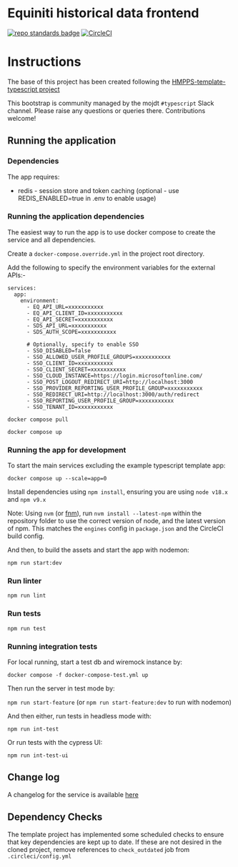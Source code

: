 # Equiniti historical data frontend
[![repo standards badge](https://img.shields.io/badge/endpoint.svg?&style=flat&logo=github&url=https%3A%2F%2Foperations-engineering-reports.cloud-platform.service.justice.gov.uk%2Fapi%2Fv1%2Fcompliant_public_repositories%2Fhmpps-template-typescript)](https://operations-engineering-reports.cloud-platform.service.justice.gov.uk/public-github-repositories.html#hmpps-template-typescript "Link to report")
[![CircleCI](https://circleci.com/gh/ministryofjustice/laa-crime-equinity-historical-data-frontend/tree/main.svg?style=svg)](https://app.circleci.com/pipelines/github/ministryofjustice/laa-crime-equinity-historical-data-frontend)

# Instructions

The base of this project has been created following the [HMPPS-template-typescript project](https://github.com/ministryofjustice/hmpps-template-typescript)

This bootstrap is community managed by the mojdt `#typescript` Slack channel.
Please raise any questions or queries there. Contributions welcome!


## Running the application

### Dependencies
The app requires:
* redis - session store and token caching (optional - use REDIS_ENABLED=true in .env to enable usage)

### Running the application dependencies
The easiest way to run the app is to use docker compose to create the service and all dependencies.

Create a `docker-compose.override.yml` in the project root directory.

Add the following to specify the environment variables for the external APIs:-
```
services:
  app:
    environment:
      - EQ_API_URL=xxxxxxxxxxx
      - EQ_API_CLIENT_ID=xxxxxxxxxxx
      - EQ_API_SECRET=xxxxxxxxxxx
      - SDS_API_URL=xxxxxxxxxxx
      - SDS_AUTH_SCOPE=xxxxxxxxxxx
      
      # Optionally, specify to enable SSO
      - SSO_DISABLED=false
      - SSO_ALLOWED_USER_PROFILE_GROUPS=xxxxxxxxxxx
      - SSO_CLIENT_ID=xxxxxxxxxxx
      - SSO_CLIENT_SECRET=xxxxxxxxxxx
      - SSO_CLOUD_INSTANCE=https://login.microsoftonline.com/
      - SSO_POST_LOGOUT_REDIRECT_URI=http://localhost:3000
      - SSO_PROVIDER_REPORTING_USER_PROFILE_GROUP=xxxxxxxxxxx
      - SSO_REDIRECT_URI=http://localhost:3000/auth/redirect
      - SSO_REPORTING_USER_PROFILE_GROUP=xxxxxxxxxxx
      - SSO_TENANT_ID=xxxxxxxxxxx
```


`docker compose pull`

`docker compose up`


### Running the app for development

To start the main services excluding the example typescript template app: 

`docker compose up --scale=app=0`

Install dependencies using `npm install`, ensuring you are using `node v18.x` and `npm v9.x`

Note: Using `nvm` (or [fnm](https://github.com/Schniz/fnm)), run `nvm install --latest-npm` within the repository folder to use the correct version of node, and the latest version of npm. This matches the `engines` config in `package.json` and the CircleCI build config.

And then, to build the assets and start the app with nodemon:

`npm run start:dev`

### Run linter

`npm run lint`

### Run tests

`npm run test`

### Running integration tests

For local running, start a test db and wiremock instance by:

`docker compose -f docker-compose-test.yml up`

Then run the server in test mode by:

`npm run start-feature` (or `npm run start-feature:dev` to run with nodemon)

And then either, run tests in headless mode with:

`npm run int-test`
 
Or run tests with the cypress UI:

`npm run int-test-ui`

## Change log

A changelog for the service is available [here](./CHANGELOG.md)


## Dependency Checks

The template project has implemented some scheduled checks to ensure that key dependencies are kept up to date.
If these are not desired in the cloned project, remove references to `check_outdated` job from `.circleci/config.yml`

